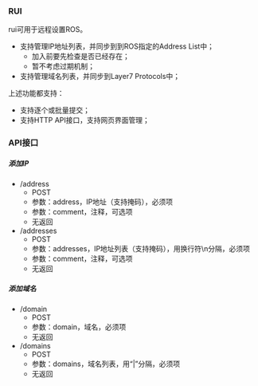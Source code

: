 ### RUI

rui可用于远程设置ROS。

* 支持管理IP地址列表，并同步到到ROS指定的Address List中；
	* 加入前要先检查是否已经存在；
	* 暂不考虑过期机制；
* 支持管理域名列表，并同步到Layer7 Protocols中；


上述功能都支持：

* 支持逐个或批量提交；
* 支持HTTP API接口，支持网页界面管理；

### API接口

##### 添加IP

* /address
	* POST
	* 参数：address，IP地址（支持掩码），必须项
	* 参数：comment，注释，可选项
	* 无返回
* /addresses
	* POST
	* 参数：addresses，IP地址列表（支持掩码），用换行符\n分隔，必须项
	* 参数：comment，注释，可选项
	* 无返回
	
##### 添加域名

* /domain
	* POST
	* 参数：domain，域名，必须项
	* 无返回
* /domains
	* POST
	* 参数：domains，域名列表，用“|”分隔，必须项
	* 无返回